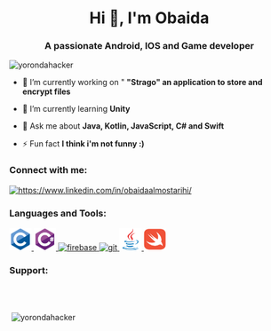 <h1 align="center">Hi 👋, I'm Obaida</h1>
<h3 align="center">A passionate Android, IOS and Game developer</h3>

<p align="left"> <img src="https://komarev.com/ghpvc/?username=yorondahacker&label=Profile%20views&color=0e75b6&style=flat" alt="yorondahacker" /> </p>

- 🔭 I’m currently working on " **"Strago" an application to store and encrypt files**

- 🌱 I’m currently learning **Unity**

- 💬 Ask me about **Java, Kotlin, JavaScript, C# and Swift**

- ⚡ Fun fact **I think i'm not funny :)**

<h3 align="left">Connect with me:</h3>
<p align="left">
<a href="https:/www.linkedin.com/in/obaidaalmostarihi/" target="blank"><img align="center" src="https://cdn.jsdelivr.net/npm/simple-icons@3.0.1/icons/linkedin.svg" alt="https://www.linkedin.com/in/obaidaalmostarihi/" height="30" width="40" /></a>

</p>

<h3 align="left">Languages and Tools:</h3>
<p align="left"> <a href="https://www.cprogramming.com/" target="_blank"> <img src="https://raw.githubusercontent.com/devicons/devicon/master/icons/c/c-original.svg" alt="c" width="40" height="40"/> </a> <a href="https://www.w3schools.com/cs/" target="_blank"> <img src="https://raw.githubusercontent.com/devicons/devicon/master/icons/csharp/csharp-original.svg" alt="csharp" width="40" height="40"/> </a> <a href="https://firebase.google.com/" target="_blank"> <img src="https://www.vectorlogo.zone/logos/firebase/firebase-icon.svg" alt="firebase" width="40" height="40"/> </a> <a href="https://git-scm.com/" target="_blank"> <img src="https://www.vectorlogo.zone/logos/git-scm/git-scm-icon.svg" alt="git" width="40" height="40"/> </a> <a href="https://www.java.com" target="_blank"> <img src="https://raw.githubusercontent.com/devicons/devicon/master/icons/java/java-original.svg" alt="java" width="40" height="40"/> </a> <a href="https://developer.apple.com/swift/" target="_blank"> <img src="https://raw.githubusercontent.com/devicons/devicon/master/icons/swift/swift-original.svg" alt="swift" width="40" height="40"/> </a> </p>

<h3 align="left">Support:</h3>
<p></a></p><br><br>

<p>&nbsp;<img align="center" src="https://github-readme-stats.vercel.app/api?username=yorondahacker&show_icons=true&locale=en" alt="yorondahacker" /></p>
